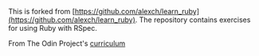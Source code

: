 This is forked from [https://github.com/alexch/learn_ruby](https://github.com/alexch/learn_ruby). The repository contains exercises for using Ruby with RSpec.

From The Odin Project's [curriculum](http://www.theodinproject.com/web-development-101/lessons/ruby)
